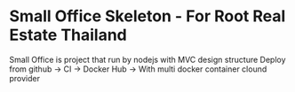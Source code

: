 # Small Office Skeleton - For Root Real Estate Thailand

Small Office is project that run by nodejs with MVC design structure
Deploy from github -> CI -> Docker Hub -> With multi docker container clound provider
